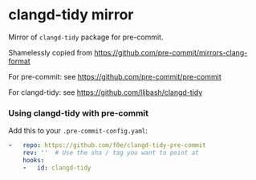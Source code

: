 clangd-tidy mirror
===================

Mirror of `clangd-tidy` package for pre-commit.

Shamelessly copied from <https://github.com/pre-commit/mirrors-clang-format>

For pre-commit: see <https://github.com/pre-commit/pre-commit>

For clangd-tidy: see <https://github.com/lljbash/clangd-tidy>

### Using clangd-tidy with pre-commit

Add this to your `.pre-commit-config.yaml`:

```yaml
-   repo: https://github.com/f0e/clangd-tidy-pre-commit
    rev: ''  # Use the sha / tag you want to point at
    hooks:
    -   id: clangd-tidy
```
